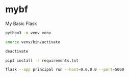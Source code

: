 # mybf
My Basic Flask

```bash
python3 -m venv venv
```

```bash
source venv/bin/activate
```

```bash
deactivate
```

```bash
pip3 install -r requirements.txt
```

```bash
flask --app principal run --host=0.0.0.0 --port=5000
``````
